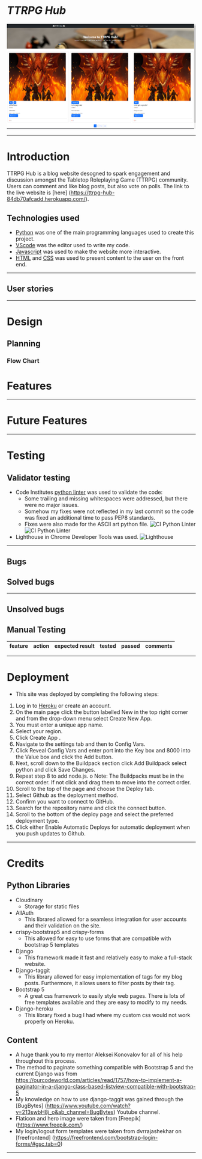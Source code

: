 # _TTRPG Hub_ 


![Image of welcome screen](static/images/ttrpg-home-page.png)

---
# Introduction
TTRPG Hub is a blog website desogned to spark engagement and discussion amongst the Tabletop Roleplaying Game (TTRPG) community. Users can comment and like blog posts, but also vote on polls. The link to the live website is [here] (https://ttrpg-hub-84db70afcadd.herokuapp.com/). 
## Technologies used
- [Python](https://www.python.org/) was one of the main programming languages used to create this project.
- [VScode](https://code.visualstudio.com/) was the editor used to write my code.
- [Javascript](https://www.javascript.com/) was used to make the website more interactive.
- [HTML](https://en.wikipedia.org/wiki/HTML) and [CSS](https://en.wikipedia.org/wiki/CSS) was used to present content to the user on the front end.

---

## User stories

---

# Design 


## Planning

### Flow Chart


# Features


---

# Future Features

---

# Testing

## Validator testing

* Code Institutes [python linter](http://pep8ci.herokuapp.com/) was used to validate the code:
    - Some trailing and missing whitespaces were addressed, but there were no major issues. 
    - Somehow my fixes were not reflected in my last commit so the code was fixed an additional time to pass PEP8 standards.
    - Fixes were also made for the ASCII art python file.
![CI Python Linter](assets/images/run-linter-2.png)
![CI Python Linter](assets/images/ascii-linter-2.png)
* Lighthouse in Chrome Developer Tools was used.
![Lighthouse](assets/images/lighthouse-hangman.png)


---

## Bugs

## Solved bugs

---

## Unsolved bugs

## Manual Testing

| feature | action | expected result | tested | passed | comments |
| --- | --- | --- | --- | --- | --- |

---

# Deployment

* This site was deployed by completing the following steps:

1. Log in to [Heroku](https://id.heroku.com) or create an account.
2. On the main page click the button labelled New in the top right corner and from the drop-down menu select Create New App.
3. You must enter a unique app name.
4. Select your region.
5. Click Create App .
6. Navigate to the settings tab and then to Config Vars.
7. Click Reveal Config Vars and enter port into the Key box and 8000 into the Value box and click the Add button.
8. Next, scroll down to the Buildpack section click Add Buildpack select python and click Save Changes.
9. Repeat step 8 to add node.js. o Note: The Buildpacks must be in the correct order. If not click and drag them to move into the correct order.
10. Scroll to the top of the page and choose the Deploy tab.
11. Select Github as the deployment method.
12. Confirm you want to connect to GitHub.
13. Search for the repository name and click the connect button.
14. Scroll to the bottom of the deploy page and select the preferred deployment type.
15. Click either Enable Automatic Deploys for automatic deployment when you push updates to Github.

---
# Credits

## Python Libraries
- Cloudinary
    - Storage for static files
- AllAuth
    - This librared allowed for a seamless integration for user accounts and their validation on the site.
- crispy-bootstrap5 and crispy-forms
    - This allowed for easy to use forms that are compatible with bootstrap 5 templates
- Django
    - This framework made it fast and relatively easy to make a full-stack website.
- Django-taggit
    - This library allowed for easy implementation of tags for my blog posts. Furthermore, it allows users to filter posts by their tag. 
- Bootstrap 5 
    - A great css framework to easily style web pages. There is lots of free templates available and they are easy to modify to my needs. 
- Django-heroku
    - This library fixed a bug I had where my custom css would not work properly on Heroku. 


## Content
- A huge thank you to my mentor Aleksei Konovalov for all of his help throughout this process.
- The method to paginate something compatible with Bootstrap 5 and the current Django was from https://ourcodeworld.com/articles/read/1757/how-to-implement-a-paginator-in-a-django-class-based-listview-compatible-with-bootstrap-5 
- My knowledge on how to use django-taggit was gained through the [BugBytes] (https://www.youtube.com/watch?v=213swbH8j_o&ab_channel=BugBytes) Youtube channel.
- Flaticon and hero image were taken from [Freepik] (https://www.freepik.com/)
- My login/logout form templates were taken from dvrrajashekhar on [freefrontend] (https://freefrontend.com/bootstrap-login-forms/#gsc.tab=0)


---

